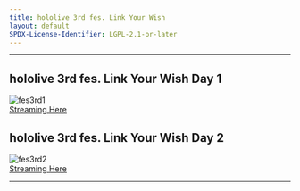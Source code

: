 ```yaml
---
title: hololive 3rd fes. Link Your Wish
layout: default
SPDX-License-Identifier: LGPL-2.1-or-later
---
```


---

## hololive 3rd fes. Link Your Wish Day 1

<div class="container">
  <img src="https://media.discordapp.net/attachments/1181190364565094432/1181190669050585098/fes3rd1.jpg" alt="fes3rd1"/>
</div>
<a href="../fes3rd1/" class="button" role="button">
  Streaming Here
</a>

## hololive 3rd fes. Link Your Wish Day 2

<div class="container">
  <img src="https://media.discordapp.net/attachments/1181190364565094432/1181190669339996180/fes3rd2.jpg" alt="fes3rd2"/>
</div>
<a href="../fes3rd2/" class="button" role="button">
  Streaming Here
</a>

---